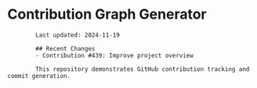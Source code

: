 # Contribution Graph Generator
            
            Last updated: 2024-11-19
            
            ## Recent Changes
            - Contribution #439: Improve project overview
            
            This repository demonstrates GitHub contribution tracking and commit generation.
        